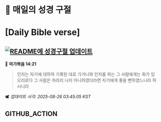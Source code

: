 # 🙏 매일의 성경 구절
# [Daily Bible verse]
## [![README에 성경구절 업데이트](https://github.com/DONGSUKA/first_test/actions/workflows/update-readme-bible.yml/badge.svg)](https://github.com/DONGSUKA/first_test/actions/workflows/update-readme-bible.yml)
<!-- START_BIBLE_VERSE -->
📖 **마가복음 14:21**
> 인자는 자기에 대하여 기록된 대로 가거니와 인자를 파는 그 사람에게는 화가 있으리로다 그 사람은 차라리 나지 아니하였더라면 자기에게 좋을 뻔하였느니라 하시니라

🕊️ _업데이트 시각: 2025-08-26 03:45:05 KST_
  <!-- END_BIBLE_VERSE -->
## GITHUB_ACTION
